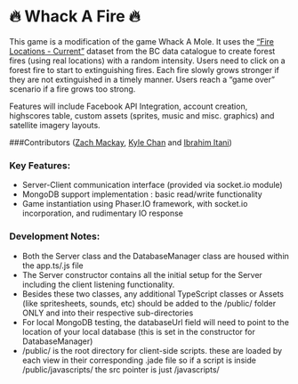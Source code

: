 ﻿# 🔥 Whack A Fire 🔥

This game is a modification of the game Whack A Mole. It uses the [“Fire Locations - Current”](https://catalogue.data.gov.bc.ca/dataset/fire-locations-current/resource/a30ba997-2b61-4008-8d1c-eacee0d44fbd) dataset from the BC data catalogue to create forest fires (using real locations) with a random intensity. Users need to click on a forest fire to start to extinguishing fires. Each fire slowly grows stronger if they are not extinguished in a timely manner. Users reach a “game over” scenario if a fire grows too strong.

Features will include Facebook API Integration, account creation, highscores table, custom assets (sprites, music and misc. graphics) and satellite imagery layouts.

###Contributors ([Zach Mackay](https://github.com/ZachAttackUBC), [Kyle Chan](https://github.com/chankyle) and [Ibrahim Itani](https://github.com/IbrahimItani)) 

### Key Features: 
   - Server-Client communication interface (provided via socket.io module) 
   - MongoDB support implementation : basic read/write functionality 
   - Game instantiation using Phaser.IO framework, with socket.io incorporation, and rudimentary IO response


### Development Notes: 
 
  - Both the Server class and the DatabaseManager class are housed within the app.ts/.js file
  - The Server constructor contains all the initial setup for the Server including the client listening functionality.
  - Besides these two classes, any additional TypeScript classes or Assets (like spritesheets, sounds, etc) should be added to the /public/ folder ONLY and into their respective sub-directories   
  - For local MongoDB testing, the databaseUrl field will need to point to the location of your local database (this is set in the constructor for DatabaseManager) 
  - /public/ is the root directory for client-side scripts.  these are loaded by each view in their corresponding .jade file so if a script is inside /public/javascripts/ the src pointer is just /javascripts/ 

